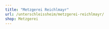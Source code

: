 ```yaml
---
title: "Metzgerei Reichlmayr"
url: /unterschleissheim/metzgerei-reichlmayr/
shop: Metzgerei
---
```


